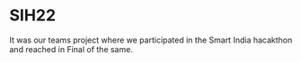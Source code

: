 # SIH22
It was our teams project where we participated in the Smart India hacakthon and reached in Final of the same.
